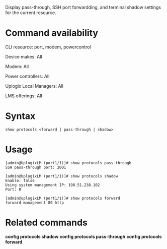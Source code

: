 <!-- 5.4 -->

Display pass-through, SSH port forwardding, and terminal shadow settings for the current resource.

# Command availability 

CLI resource: port, modem, powercontrol

Device makes: All

Modem: All

Power controllers: All

Uplogix Local Managers: All

LMS offerings: All

# Syntax 

```
show protocols <forward | pass-through | shadow>
```

# Usage 
```
[admin@UplogixLM (port1/1)]# show protocols pass-through
SSH pass-through port: 2001
```
```
[admin@UplogixLM (port1/1)]# show protocols shadow
Enable: false
Using system management IP: 198.51.238.102
Port: 0
```
```
[admin@uplogixLM (port1/1)]# show protocols forward
forward management 80 http

```

# Related commands 

**config protocols shadow**
**config protocols pass-through**
**config protocols forward**
